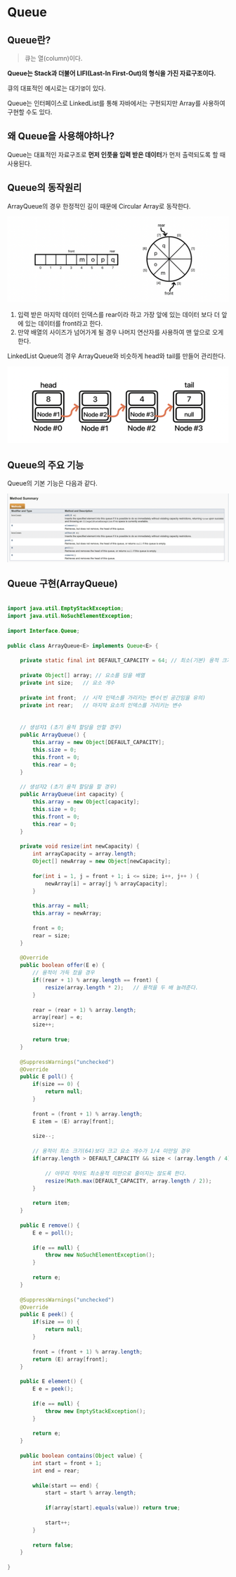 Queue
===

## Queue란?

>큐는 열(column)이다.

<strong>Queue는 Stack과 더불어 LIFI(Last-In First-Out)의 형식을 가진 자료구조이다.</strong>

큐의 대표적인 예시로는 대기`열`이 있다. 

Queue는 인터페이스로 LinkedList를 통해 자바에서는 구현되지만 Array를 사용하여 구현할 수도 있다.

## 왜 Queue을 사용해야하나?

Queue는 대표적인 자료구조로 <strong>먼저 인풋을 입력 받은 데이터</strong>가 먼저 출력되도록 할 때 사용된다.

## Queue의 동작원리

ArrayQueue의 경우 한정적인 길이 때문에 Circular Array로 동작한다.

![Array Queue 동작](./img/ArrayQueue.png)

1. 입력 받은 마지막 데이터 인덱스를 rear이라 하고 가장 앞에 있는 데이터 보다 더 앞에 있는 데이터를 front라고 한다.
2. 만약 배열의 사이즈가 넘어가게 될 경우 나머지 연산자를 사용하여 맨 앞으로 오게한다.

LinkedList Queue의 경우 ArrayQueue와 비슷하게 head와 tail를 만들어 관리한다.

![해시 동작](./img/LinkedListQueue.png)

## Queue의 주요 기능

Queue의 기본 기능은 다음과 같다.

![해시 동작](./img/queuemethod.png)

## Queue 구현(ArrayQueue)

```java

import java.util.EmptyStackException;
import java.util.NoSuchElementException;

import Interface.Queue;

public class ArrayQueue<E> implements Queue<E> {

	private static final int DEFAULT_CAPACITY = 64;	// 최소(기본) 용적 크기 
	
	private Object[] array;	// 요소를 담을 배열 
	private int size;	// 요소 개수 
	
	private int front;	// 시작 인덱스를 가리키는 변수(빈 공간임을 유의)
	private int rear;	// 마지막 요소의 인덱스를 가리키는 변수 
	
	
	// 생성자1 (초기 용적 할당을 안할 경우)  
	public ArrayQueue() {
		this.array = new Object[DEFAULT_CAPACITY];
		this.size = 0;
		this.front = 0;
		this.rear = 0;
	}
	
	// 생성자2 (초기 용적 할당을 할 경우) 
	public ArrayQueue(int capacity) {
		this.array = new Object[capacity];
		this.size = 0;
		this.front = 0;
		this.rear = 0;
	}
	
	private void resize(int newCapacity) {
		int arrayCapacity = array.length;
		Object[] newArray = new Object[newCapacity];
		
		for(int i = 1, j = front + 1; i <= size; i++, j++ ) {
			newArray[i] = array[j % arrayCapacity];
		}
		
		this.array = null;
		this.array = newArray;
		
		front = 0;
		rear = size;
	}
	
	@Override
	public boolean offer(E e) {
		// 용적이 가득 찼을 경우 
		if((rear + 1) % array.length == front) {
			resize(array.length * 2);	// 용적을 두 배 늘려준다. 
		}
		
		rear = (rear + 1) % array.length;
		array[rear] = e;
		size++;
		
		return true;
	}

	@SuppressWarnings("unchecked")
	@Override
	public E poll() {
		if(size == 0) {
			return null;
		}
		
		front = (front + 1) % array.length;
		E item = (E) array[front];
		
		size--;
		
		// 용적이 최소 크기(64)보다 크고 요소 개수가 1/4 미만일 경우
		if(array.length > DEFAULT_CAPACITY && size < (array.length / 4)) {
				
			// 아무리 작아도 최소용적 미만으로 줄이지는 않도록 한다. 
			resize(Math.max(DEFAULT_CAPACITY, array.length / 2));
		}
		
		return item;
	}
	
	public E remove() {
		E e = poll();
		
		if(e == null) {
			throw new NoSuchElementException();
		}
		
		return e;
	}

	@SuppressWarnings("unchecked")
	@Override
	public E peek() {
		if(size == 0) {
			return null;
		}
		
		front = (front + 1) % array.length;
		return (E) array[front];
	}
	
	public E element() {
		E e = peek();
		
		if(e == null) {
			throw new EmptyStackException();
		}
		
		return e;
	}
	
	public boolean contains(Object value) {
		int start = front + 1;
		int end = rear;
		
		while(start == end) {
			start = start % array.length;
			
			if(array[start].equals(value)) return true;
			
			start++;
		}
		
		return false;
	}

}

```

